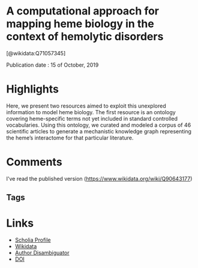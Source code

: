 
A computational approach for mapping heme biology in the context of hemolytic disorders
=======================================================================================
  
  [@wikidata:Q71057345]  
  
Publication date : 15 of October, 2019  

# Highlights
Here, we present two resources aimed to exploit this unexplored information to model heme biology. The first resource is an ontology covering heme-specific terms not yet included in standard controlled vocabularies. Using this ontology, we curated and modeled a corpus of 46 scientific articles to generate a mechanistic knowledge graph representing the heme’s interactome for that particular literature. 


# Comments

I've read the published version (https://www.wikidata.org/wiki/Q90643177)
## Tags

# Links
  
 * [Scholia Profile](https://scholia.toolforge.org/work/Q71057345)  
 * [Wikidata](https://www.wikidata.org/wiki/Q71057345)  
 * [Author Disambiguator](https://author-disambiguator.toolforge.org/work_item_oauth.php?id=Q71057345&batch_id=&match=1&author_list_id=&doit=Get+author+links+for+work)  
 * [DOI](https://doi.org/10.1101/804906)  
